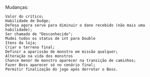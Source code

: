 Mudanças:

    Valor do crítico;
    Habilidade de Dodge;
    Defesa agora serve para diminuir o dano recebido (não mais uma habilidade);
    Ser chamado de "Desconhecido";
    Mudei todos os status de int para Double
    Itens da loja;
    Criar o terreno final;
    Definir a aparissão de monstro em missão qualquer;
    Alteração na vida dos monstros
    Chance menor de monstro aparecer na transição de caminhos;
    Fazer Boss aparecer só no cenário final;
    Permitir finalização do jogo após derrotar o Boss.
